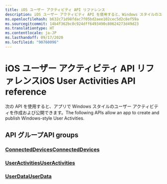 ```yaml
---
title: iOS ユーザー アクティビティ API リファレンス
description: iOS ユーザー アクティビティ API を使用すると、Windows スタイルのユーザー アクティビティを作成および公開します。
ms.openlocfilehash: b632c71d98fdac7f05bd2aee102cec5d2c8ef59a
ms.sourcegitcommit: 14b4f362bc0c924dff6493490c80624273d49d23
ms.translationtype: HT
ms.contentlocale: ja-JP
ms.lasthandoff: 09/17/2020
ms.locfileid: "90760096"
---
```

# <a name="ios-user-activities-api-reference"></a><span data-ttu-id="9175b-103">iOS ユーザー アクティビティ API リファレンス</span><span class="sxs-lookup"><span data-stu-id="9175b-103">iOS User Activities API reference</span></span>

<span data-ttu-id="9175b-104">次の API を使用すると、アプリで Windows スタイルのユーザー アクティビティを作成および公開できます。</span><span class="sxs-lookup"><span data-stu-id="9175b-104">The following APIs allow an app to create and publish Windows-style User Activities.</span></span>

## <a name="api-groups"></a><span data-ttu-id="9175b-105">API グループ</span><span class="sxs-lookup"><span data-stu-id="9175b-105">API groups</span></span>

### <a name="connecteddevices"></a>[<span data-ttu-id="9175b-106">ConnectedDevices</span><span class="sxs-lookup"><span data-stu-id="9175b-106">ConnectedDevices</span></span>](../objectivec-api/connecteddevices/index.md)
### <a name="useractivities"></a>[<span data-ttu-id="9175b-107">UserActivities</span><span class="sxs-lookup"><span data-stu-id="9175b-107">UserActivities</span></span>](../objectivec-api/userdata.useractivities/index.md)
### <a name="userdata"></a>[<span data-ttu-id="9175b-108">UserData</span><span class="sxs-lookup"><span data-stu-id="9175b-108">UserData</span></span>](../objectivec-api/userdata/index.md)